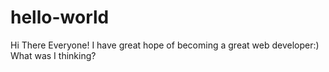 # hello-world

Hi There Everyone!
I have great hope of becoming a great web developer:)
What was I thinking?

